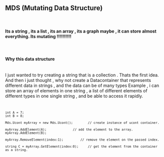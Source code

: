 <h2>
	MDS (Mutating Data Structure)
</h2>
<br>
<h4>
	Its a string , its a list , its an array , its a graph maybe , it can store almost 
	everything. Its mutating !!!!!!!!!!	<insert pixar studio screams>
</h4>
<br>
<h4>
	Why this data structure
</h4>
<br>
	I just wanted to try creating a string that is a collection . Thats the first idea. 
	And then i just thought , why not create a Datacontainer that represents different data in
	 strings , and the data can be of many types 
	Example , i can store an array of elements in one string , 
	a list of different elements of different types in one single string , and be able to access it rapidly. 
<br>

<code>

	int A = 7;
	int B = 8;

	Mds.Ucont myArray = new Mds.Ucont();		// create instance of ucont container.

	myArray.AddElement(A);				// add the element to the array.
	myArray.AddElement(B);

	myArray.RemoveElement(index:1);			// remove the element on the passed index.

	string C = myArray.GetElement(index:0);		// get the element from the container as a string.
	
</code>
